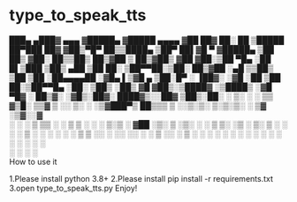 # type_to_speak_tts

 ███▄ ▄███▓ ▄▄▄      ▓█████▄ ▓█████     ▄▄▄▄   ▓██   ██▓    ██░ ██  ▒█████   ██▀███   ██▓
▓██▒▀█▀ ██▒▒████▄    ▒██▀ ██▌▓█   ▀    ▓█████▄  ▒██  ██▒   ▓██░ ██▒▒██▒  ██▒▓██ ▒ ██▒▓██▒
▓██    ▓██░▒██  ▀█▄  ░██   █▌▒███      ▒██▒ ▄██  ▒██ ██░   ▒██▀▀██░▒██░  ██▒▓██ ░▄█ ▒▒██▒
▒██    ▒██ ░██▄▄▄▄██ ░▓█▄   ▌▒▓█  ▄    ▒██░█▀    ░ ▐██▓░   ░▓█ ░██ ▒██   ██░▒██▀▀█▄  ░██░
▒██▒   ░██▒ ▓█   ▓██▒░▒████▓ ░▒████▒   ░▓█  ▀█▓  ░ ██▒▓░   ░▓█▒░██▓░ ████▓▒░░██▓ ▒██▒░██░
░ ▒░   ░  ░ ▒▒   ▓▒█░ ▒▒▓  ▒ ░░ ▒░ ░   ░▒▓███▀▒   ██▒▒▒     ▒ ░░▒░▒░ ▒░▒░▒░ ░ ▒▓ ░▒▓░░▓  
░  ░      ░  ▒   ▒▒ ░ ░ ▒  ▒  ░ ░  ░   ▒░▒   ░  ▓██ ░▒░     ▒ ░▒░ ░  ░ ▒ ▒░   ░▒ ░ ▒░ ▒ ░
░      ░     ░   ▒    ░ ░  ░    ░       ░    ░  ▒ ▒ ░░      ░  ░░ ░░ ░ ░ ▒    ░░   ░  ▒ ░
       ░         ░  ░   ░       ░  ░    ░       ░ ░         ░  ░  ░    ░ ░     ░      ░  
                      ░                      ░  ░ ░                                     
How to use it

1.Please install python 3.8+
2.Please install pip install -r requirements.txt
3.open type_to_speak_tts.py 
Enjoy!
